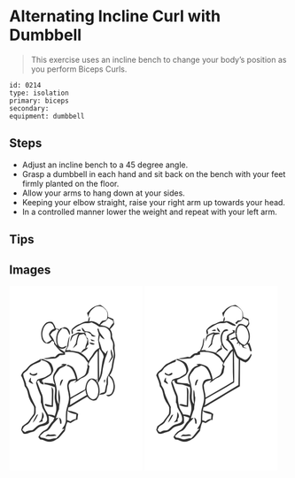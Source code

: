 # Alternating Incline Curl with Dumbbell
> This exercise uses an incline bench to change your body’s position as you perform Biceps Curls.

``` 
id: 0214 
type: isolation 
primary: biceps 
secondary:  
equipment: dumbbell 
``` 

## Steps

 - Adjust an incline bench to a 45 degree angle.
 - Grasp a dumbbell in each hand and sit back on the bench with your feet firmly planted on the floor.
 - Allow your arms to hang down at your sides.
 - Keeping your elbow straight, raise your right arm up towards your head.
 - In a controlled manner lower the weight and repeat with your left arm.

## Tips


## Images

<svg width="240" height="250pt" viewBox="0 0 180 250" xmlns="http://www.w3.org/2000/svg">
  <g fill="#FFF">
    <path d="M0 0h180v250H0V0m112.52 29.42c-2.89 1.82-4.6 4.89-7.21 7.03.51 1.92 1.18 3.8 1.9 5.65.22-6.6 5.07-11.73 10.66-14.59 4.39-1.11 9.13.1 11.97 3.73 3.94 3.08 3.51 8.59 2.53 12.95-.83 2.74-4.04 2.03-6.17 2.75-1.86 1.21-2.94 3.21-4.12 5.02-4.15-2.62-8.72-5.64-13.87-4.11.65-2.05.81-4.19.66-6.32-1.39 1.76-1.92 3.92-2.12 6.12-3.94-.41-7.38 1.63-10.72 3.4-4.07 1-7.51 3.63-10.46 6.5-2.23 1.85-1 4.92-.85 7.35.28-.04.83-.13 1.1-.17.94-1.62-.11-3.45-.19-5.14 3.74-3.53 8.34-5.88 12.88-8.19 4-2.1 8.79-.31 12.86-2.32 3.68 1.67 7.32 3.49 10.54 5.96 2.06.06 4.12.06 6.18.27 3.88.61 6.87 3.71 8.5 7.13.85 2.85.68 5.86.84 8.8 1.53 2.06 2.7 4.4 3.15 6.94.18 2.96-.69 5.99.31 8.88 2.12 6.62-1.28 13.2-1.89 19.8-.18 4.77-2.72 8.89-4.34 13.24l-.74-1.83c.09.61.26 1.83.34 2.44-2.66 3.27-2.9 7.34-2.44 11.35-1.4 3.73-1.37 7.84-2.7 11.54-2.5 1.08-5.85.91-7.22 3.72 3.43-.39 8.31-.4 9.71-4.31.49-3.42.78-6.86 1.99-10.12.45-3.81-.6-7.72.73-11.47 7.1 5.07 8.92 15.93 4.49 23.28-1.5 2.85-5 2.47-7.69 2.86 1.18 1.03 2.54 2.49 4.28 1.77 5.8-1.8 7.87-8.89 7.61-14.36-.76-5.18-2.09-11.45-7.19-14.08 5.54-6.31 4.71-15.23 6.96-22.84 1.85-5.23-.76-10.55-.16-15.86.77-5-2.4-9.41-3.55-14.13.6-3.54-.48-6.98-2.62-9.81 2.38-1.9 4.44-4.2 5.72-6.99-.51-2.14-.83-4.32-1.15-6.49-2.35-1.17-4.76-2.21-7.28-2.98-.1-2.55.17-5.27-1.12-7.6-2.16-3.76-5.67-6.51-9.35-8.69-3.76.72-7.64 1.56-10.76 3.92m-63.25 20.8c-5.61 5.21-7.25 13.64-5.29 20.87 1.02 3.19 3.35 6.37 6.97 6.61 3.11.95 5.37-1.84 7.11-3.91.89.68 1.76 1.38 2.66 2.04 0 .67-.01 2-.02 2.67 3.9 4.6 7.4 9.73 12.85 12.68-2.21.18-4.67-.54-6.72.57-1.94 1.21-3.47 2.93-5.12 4.47-2.86-.88-5.66.23-8.46.7-2.66.48-5.36.79-7.95 1.61 5.4.55 10.79-.2 16.18-.46 2.96-.23 4.94-2.63 6.99-4.49 2.36-.02 4.73-.19 7.02-.78-.04-.82-.11-2.45-.14-3.27 5.89-1.2 11.84 0 17.51 1.64 2.38 1.2 4.48 2.89 6.73 4.32 3.27 2.02 4.5 5.89 7.25 8.43-.84 1.93-1.32 3.98-.81 6.08-1.63 3.71-1.18 8.61-4.7 11.25-2.92 1.84-6 3.42-8.79 5.46-.88-5.46-2.47-10.9-5.57-15.54-1.73-2.61-4.81-3.55-7.54-4.71-.8.47-1.6.94-2.39 1.42 8.51 1.3 11.21 10.63 13.13 17.7-3.86.42-9.67.43-10.67 5.23-2.63 5.6.77 11.54 1.08 17.27 1.57 8.61-3.68 16.37-3.79 24.86-.45 4.39.48 8.96-.99 13.22-.78 2.93-3.12 5.05-4.4 7.75l3.4-.67c-4.23 3.88-6.96 9.03-11.09 12.98-3.72-.31-7.18 1.39-10.82 1.53-3.28-.67-6.32-2.27-9.72-2.43-.6-.69-1.2-1.39-1.8-2.08 2.05-1.71 3.86-3.7 5.95-5.37 1.71-.87 3.56-1.48 5.16-2.56 3.38-2.66 4.89-6.89 7.86-9.92 2.18-2.3 4.43-4.54 6.44-7-.95.19-2.86.58-3.81.77 1.44-4.12 2.57-8.36 4.39-12.34.06-6.45 2.54-12.86.97-19.28-.49-2.51-.39-5.16-1.53-7.5-1.01 6.62-.31 13.39.33 20.02-4.46-5.56-2.76-12.63-2.77-19.08-.56-5.03-1.86-9.96-3.11-14.87-1.14-4.99 3.2-8.6 5.66-12.36 2.5-4.23 8.44-3.64 10.92-7.88-2.65-.21-5.77-1.53-7.52 1.39.94.02 2.81.05 3.75.06-4.08.72-8.11 2.58-10.31 6.26-1.83 3.24-4.57 6.42-4.41 10.35-.13 3.33 1.21 6.43 2.26 9.51-4.41-2.48-9.66-1.55-14.45-2.5.25.81.77 2.41 1.02 3.22l.1-1.26c4.66.65 9.01 2.42 13.42 3.96 1.01 5.69-.92 11.4-.02 17.1.21 3.79 2.34 7.23 1.97 11.08.25 3.79-.95 7.4-2.09 10.95-2.68-1.87-5.98-1.68-9.08-2.04-1.95-4-4.99-7.52-5.77-12.02-1.68-5.37-.27-11.33-2.94-16.43-2.48-5.26-4.05-10.87-6.27-16.23.69-.45 2.06-1.34 2.74-1.79.51 3.35 3.12 5.89 6.69 5.65-.48-1.27-.98-2.53-1.48-3.79l-1.1 1.13c.1-.85.3-2.56.41-3.42 3.99-1.88 7.93-3.93 11.55-6.46 1.46-1.97 2.94-4.11 3.38-6.56-.18-3.15-1.38-6.18-2.84-8.95-2.87-3.84-8-4.3-11.94-6.53l-3.1 1.96 1.94-2.64c-4.22 3.38-9.48 5.06-14.01 7.94-3.66 2.28-5.49 6.5-9.12 8.81-2.37 1.53-3.74 4.03-4.72 6.59 2.57 4.46 4.32 9.5 4.95 14.63 4.9 5.01 3.98 12.46 7.04 18.36 1.41 3.56 4.28 6.31 5.66 9.87.31 2.97.17 6.01-.29 8.96-1.84 3.18-4.45 5.85-6.38 8.98-2.21 3.66-6.31 5.32-9.35 8.12-.45 1.56-.92 3.11-1.45 4.65.72 1.32 1.41 2.68 2.21 3.96 1.23 2.36 4.52 1.56 6.6.95 2.93-1.55 6.31-1.8 9.28-3.19 3.18-2.39 5.68-6.25 9.97-6.67 3.45-.58 6.85-1.79 9.42-4.25.17-3.28.29-6.57-.34-9.81 2.68.73 5.27 1.74 7.85 2.78-.53 1.31-1.06 2.62-1.6 3.93-3.05 2.73-5.03 6.33-7.3 9.68-1.34 2.12-3.81 2.93-5.82 4.22-3.14 2.01-5.44 5.07-7.01 8.41.8 1.06 1.62 2.11 2.44 3.16 4.36-.3 7.8 3.16 12.16 2.92 4.86.62 9-2.55 12.88-4.97 3.05-2.96 5.61-6.39 8.43-9.57.97-4.14 1.41-8.45 3.49-12.26 1.43.49 2.85.99 4.28 1.5 2.31-1.46 4.64-2.89 7.02-4.23.76-.09 1.51-.22 2.25-.38.3-2.54.46-5.11 1.01-7.62-3.97-3.26-9.24-3.64-14.05-4.83.29-1.33.56-2.66.82-3.98 4.19-1.22 7.61-4.06 11.35-6.19 4.78-2.8 9.37-5.94 14.3-8.47 2.69 3.72 7.42 6.84 12.06 4.52l-1.01 1.67c1.71-3.09 4.36-5.72 5.1-9.29 1.06-5.23.37-10.7-1.78-15.57 3.23-4.51 5.47-9.71 6.13-15.24.43-5.15 1.85-10.14 3.06-15.15.96-4.66 3.72-8.77 4.06-13.6-1.48 1.15-2.18 2.83-2.72 4.55-1.92-2.15-4.73-3.74-5.52-6.69-1.02-3.74-2.08-7.46-3.55-11.05.04-2.42.76-4.75 1.14-7.13 1.76 2.14 3.53 4.54 6.42 5.14-2.44-4.94-7.62-8.46-8.06-14.33l-1.76.1c.43 2.48 1.33 4.84 1.93 7.29-.02 2.99-1.26 5.93-.75 8.96.51 3.16 1.11 6.32 1.55 9.49-3.24 1.84-6.25 4.3-8.08 7.6-1.94 3.58-4.7 6.6-6.76 10.1-2.2-4.41-5.87-7.75-9.93-10.43 2.95-2.93 7.59-3.99 9.59-7.83l-2.61.93c.55-1.92 1.2-3.86 3.08-4.87-.19-2.79-.51-5.56-.98-8.32-.48-.4-1.43-1.2-1.91-1.59-.3-1.77-.67-3.51-1.11-5.24l-1.17.32c1.51-4.32 6.34-.07 8.72 1.3.1 3.65 3.8 2.99 6.42 2.6-1.38-.68-2.78-1.3-4.12-2.04-1.7-1-2.41-3.13-4.2-4.03-2.06-.65-4.24-.64-6.36-.96-1.21-1.81-2.74-3.36-4.16-5-.28 3.01 1.01 6.01 4.5 6.14-.79.36-1.58.71-2.37 1.05-2.37-.18-4.78.1-7.08-.63-3.1 1.09-5.95 2.75-8.86 4.26-1.1 2.64-2.04 5.4-1.88 8.31 1.21-2.11 1.82-4.48 2.93-6.63 2.09-2.32 5.36-2.94 8.11-4.19-1.84 4.32-2.88 8.87-3.68 13.47-1.31 2.1-2.84 4.06-3.92 6.3 2-1.53 3.78-3.31 5.54-5.11.35-4.42 1.23-8.83 3.29-12.79 1.94-.61 3.96-.92 5.91-1.53.85.96 1.71 1.9 2.59 2.83.39 1.83 1.37 3.42 2.45 4.92-.4 1.59-.76 3.2-1.05 4.81-1.08 2.21-1.93 4.53-1.87 7.02-2.97.86-4.76 3.42-6.04 6.05-4.29-1.81-8.95-2.25-13.53-2.71-.29-.26-.86-.76-1.14-1.01-1.79.17-3.58.25-5.37.26.97-1.91 1.96-3.81 3.06-5.65.2-4.53 1.35-8.95 1.7-13.47-2.4 4.73-2.67 10.03-3.49 15.16-1.54 1.87-2.35 4.15-3.01 6.45-3.14-1.83-6.11-3.94-9.26-5.75 3.71 2.12 10.49 1.92 11.82-3.06-2.77 1.01-5.48 3.71-8.56 1.98-4.69-2.64-4.34-8.85-3.91-13.48.38-4.73 3.31-8.62 6.58-11.82 2.03.5 4.44.28 6.12 1.72 1.85 2.1 2.45 4.94 3.69 7.39 2.28-5.03-3.86-13.24-9.3-9.88-1.27.38-2.53.77-3.8 1.16-.2.59-.61 1.76-.81 2.34l-.83-1.85c-.25 0-.75.01-1 .01-.8-.23-2.4-.68-3.2-.91-.64-3.33-2.43-6.19-4.58-8.75-3.05-.67-6.53-.55-8.91 1.73m41.43 9.93c1.87.47 3.8.99 5.73.53 1.03-3.46-4.06-.73-5.73-.53m19.34 11.89c.55.82 1.1 1.64 1.66 2.46 1.44 0 2.88.01 4.31-.11-1.72-1.35-3.87-1.88-5.97-2.35m-1.85 4.42c1.86 2.23 4.88 3.93 7.67 2.15-1.97-1.57-4.59-1.63-6.97-2.05l-.7-.1m30.38 19.51c-1.45 2.62-2.91 5.25-4.07 8.02.35-.26 1.05-.78 1.39-1.03 1.49-2.24 3.27-4.29 4.49-6.69-.21-3.66-1.25-7.23-2.36-10.7-1.62 3.44.29 6.93.55 10.4m-67.54 30.88c-2 2.49-2.73 5.51-2.1 8.66 1.72-2.78 2.66-5.93 3.99-8.89-.47.06-1.42.17-1.89.23m58 4.56c.37-1.61.68-3.22.92-4.85-2.63.78-1.48 3.04-.92 4.85m-71.78 5.09c.83 8.38.26 16.8.12 25.21-2.96-.65-5.86-1.6-8.87-2.04-.13.33-.38.99-.51 1.31 2.72 2.7 7.45 2.45 11.14 2.66.4-7.19.48-14.38.56-21.57.18-2.17-1.23-3.93-2.44-5.57m10.15 41.64c.78 2.68 1.41 5.39 1.47 8.2.42.08 1.27.23 1.69.31.49-3.26.27-6.93-3.16-8.51m-18.41 25.83c.81-.2 2.42-.58 3.23-.77 3.86.69 7.76-.27 11.62-.6-2.46-3.17-6.56-.52-9.86-1.36-2.26-.69-3.71 1.24-4.99 2.73z"/>
    <path d="M134.04 43.37c2.23 1.03 4.41 2.18 6.51 3.46.09.79.28 2.38.37 3.18-2.31 1.93-3.74 4.62-5.34 7.11-3.55-2.85-8.14-3.53-12.45-4.51 1.49-1.29 3.01-2.54 4.52-3.8 3.03-.55 4.8-3.05 6.39-5.44zM45.78 58.85c1.36-4.38 4.89-9.62 10.14-8.64 3.41.72 4.23 4.65 5.38 7.41-3.23.96-5.96 3.38-7.32 6.44-.82 3.25 2.13 5.78 3.43 8.48-2.1 1.89-4.51 3.39-7.18 4.35-5.62-4.09-6.61-11.82-4.45-18.04z"/>
    <path d="M63.97 58.01c.72.44 2.17 1.32 2.9 1.76-3.82 6.21-4.38 14.11-1.93 20.92-3.25-2.6-3.88-6.66-5.97-9.98-1.09-1.67-2.28-3.27-3.5-4.86 1.09-1.41 2.1-2.89 3.37-4.16 1.95-.92 4.14-1.54 5.13-3.68zM121.4 91.93c-.12-2.52.14-5.02.69-7.48 1.82 3.87 5.49 7.17 5.77 11.6-3.41 9.42-2.51 19.77-6.02 29.16-.33-11.09-.22-22.19-.44-33.28zM111.81 97.9c2.87-3.16 4.47-7.3 7.85-10.02.16 12.37.09 24.75.17 37.13-.06 2.06-.11 4.12-.17 6.18-.34-.56-1.03-1.7-1.38-2.27.18-.83.36-1.65.54-2.47-.31-.27-.95-.8-1.26-1.07l.71 2.88c-2.6-3.23-7.16-3.91-10.5-1.53-3.8 3.3-4.3 8.59-5.04 13.25-6.85 3.3-13.18 7.54-19.89 11.11.01-5.17-1.92-10.05-2.35-15.15-.48-2.54 1.41-4.5 2.8-6.37 2.34-.79 4.67-1.64 7-2.49l-.15 1.99c-.8.6-1.6 1.21-2.39 1.83 4.28-.88 6.87-4.85 10.89-6.33 3.66-1.49 7.34-3.99 8.62-7.92.46-2.7.95-5.4 1.4-8.1-.5-.5-1.48-1.48-1.97-1.98 1.51-2.99 2.89-6.12 5.12-8.67zM43.23 100.35c4.14.82 8.88 2.48 10.97 6.51 1.85 3.33 3.51 7.26 2.08 11.06-1.41 2.13-4.08 2.85-6.05 4.34-3.61 2.75-8.48 2.38-12.33 4.7-.63 1.74-2.15 3.47-1.35 5.4 1.62 5.77 3.7 11.41 6.07 16.92.37 2.79.07 5.64.14 8.45 1.71 2.52 1.25 5.8 2.83 8.37 2.43 4.85 6.2 9.64 5.56 15.38-.77 4.26-5.58 4.95-9 5.94-4.44 1.24-7.13 5.23-10.75 7.73-3.47.54-7.17.49-10 2.93-1.44-.82-2.63-1.97-3.78-3.14.76-1.41 1.36-2.9 2.18-4.27 2.52-2.51 6.39-3.53 8.16-6.79 1.77-3.09 3.97-5.88 6.21-8.63 2.68-3.23.92-7.66 1.68-11.42-3.24-6.84-7.06-13.48-8.8-20.92-.62-3.17-2.37-5.9-4.13-8.54-.11-5.44-4.22-9.99-3.96-15.41 2.04-2.37 5.13-3.63 6.78-6.38 3.6-5.53 10.13-7.63 15.92-10.02l1.57-2.21M27.6 117.58c.01.45.04 1.35.05 1.8 2.24 1.34 4.77 2.51 7.44 1.75 1.43-.72 3.94-1.72 2.35-3.64-2.76 1.4-6.1 3.44-8.53.21l-1.31-.12m-1.28 11.91c1.99 1.23 3.9 2.79 6.31 3.04-1.16-1.55-2.39-3.04-3.62-4.54.15-1.37.26-2.76.3-4.14-1.63 1.49-2.45 3.54-2.99 5.64m18.24 41.06c-.04 3.72-.04 7.51-1.65 10.96-1.07 1.09-2.1 2.23-3.1 3.39 1.8-.42 3.57-.94 5.32-1.51-.03-.81-.09-2.43-.11-3.24 2.69-2.8 1.87-6.86-.46-9.6m-8.3 5.49c-1.61 3.01-3.41 5.94-4.5 9.19 3.51-3.03 5.36-7.46 7.4-11.51-1.05.63-2.43 1.04-2.9 2.32z"/>
    <path d="M105.57 144.9c-2.05-6.62-.86-15.16 5.72-18.8 8.6 2.99 10.99 13.72 8.5 21.61-.87 3-3.48 6.14-6.94 5.58-3.88-1-6.28-4.72-7.28-8.39zM82.85 153.1c6.76-4.08 13.84-7.63 20.39-12.04.14 2.28.77 4.48 1.62 6.59-7.65 4.4-15.2 8.97-22.69 13.63.28-2.72.49-5.45.68-8.18zM78.3 181.59c-.03-4.23.21-8.47.51-12.69 3.18 3.31 7.91 3.68 12.06 4.92-.16 2.11-.4 4.22-.67 6.32-2.9-.25-5.14 1.71-7.43 3.15-1.49-.56-2.98-1.13-4.47-1.7z"/>
  </g>
  <g fill="#333">
    <path d="M112.52 29.42c3.12-2.36 7-3.2 10.76-3.92 3.68 2.18 7.19 4.93 9.35 8.69 1.29 2.33 1.02 5.05 1.12 7.6 2.52.77 4.93 1.81 7.28 2.98.32 2.17.64 4.35 1.15 6.49-1.28 2.79-3.34 5.09-5.72 6.99 2.14 2.83 3.22 6.27 2.62 9.81 1.15 4.72 4.32 9.13 3.55 14.13-.6 5.31 2.01 10.63.16 15.86-2.25 7.61-1.42 16.53-6.96 22.84 5.1 2.63 6.43 8.9 7.19 14.08.26 5.47-1.81 12.56-7.61 14.36-1.74.72-3.1-.74-4.28-1.77 2.69-.39 6.19-.01 7.69-2.86 4.43-7.35 2.61-18.21-4.49-23.28-1.33 3.75-.28 7.66-.73 11.47-1.21 3.26-1.5 6.7-1.99 10.12-1.4 3.91-6.28 3.92-9.71 4.31 1.37-2.81 4.72-2.64 7.22-3.72 1.33-3.7 1.3-7.81 2.7-11.54-.46-4.01-.22-8.08 2.44-11.35-.08-.61-.25-1.83-.34-2.44l.74 1.83c1.62-4.35 4.16-8.47 4.34-13.24.61-6.6 4.01-13.18 1.89-19.8-1-2.89-.13-5.92-.31-8.88-.45-2.54-1.62-4.88-3.15-6.94-.16-2.94.01-5.95-.84-8.8-1.63-3.42-4.62-6.52-8.5-7.13-2.06-.21-4.12-.21-6.18-.27-3.22-2.47-6.86-4.29-10.54-5.96-4.07 2.01-8.86.22-12.86 2.32-4.54 2.31-9.14 4.66-12.88 8.19.08 1.69 1.13 3.52.19 5.14-.27.04-.82.13-1.1.17-.15-2.43-1.38-5.5.85-7.35 2.95-2.87 6.39-5.5 10.46-6.5 3.34-1.77 6.78-3.81 10.72-3.4.2-2.2.73-4.36 2.12-6.12.15 2.13-.01 4.27-.66 6.32 5.15-1.53 9.72 1.49 13.87 4.11 1.18-1.81 2.26-3.81 4.12-5.02 2.13-.72 5.34-.01 6.17-2.75.98-4.36 1.41-9.87-2.53-12.95-2.84-3.63-7.58-4.84-11.97-3.73-5.59 2.86-10.44 7.99-10.66 14.59-.72-1.85-1.39-3.73-1.9-5.65 2.61-2.14 4.32-5.21 7.21-7.03m21.52 13.95c-1.59 2.39-3.36 4.89-6.39 5.44-1.51 1.26-3.03 2.51-4.52 3.8 4.31.98 8.9 1.66 12.45 4.51 1.6-2.49 3.03-5.18 5.34-7.11-.09-.8-.28-2.39-.37-3.18-2.1-1.28-4.28-2.43-6.51-3.46z"/>
    <path d="M49.27 50.22c2.38-2.28 5.86-2.4 8.91-1.73 2.15 2.56 3.94 5.42 4.58 8.75.8.23 2.4.68 3.2.91.25 0 .75-.01 1-.01l.83 1.85c.2-.58.61-1.75.81-2.34 1.27-.39 2.53-.78 3.8-1.16 5.44-3.36 11.58 4.85 9.3 9.88-1.24-2.45-1.84-5.29-3.69-7.39-1.68-1.44-4.09-1.22-6.12-1.72-3.27 3.2-6.2 7.09-6.58 11.82-.43 4.63-.78 10.84 3.91 13.48 3.08 1.73 5.79-.97 8.56-1.98-1.33 4.98-8.11 5.18-11.82 3.06 3.15 1.81 6.12 3.92 9.26 5.75.66-2.3 1.47-4.58 3.01-6.45.82-5.13 1.09-10.43 3.49-15.16-.35 4.52-1.5 8.94-1.7 13.47-1.1 1.84-2.09 3.74-3.06 5.65 1.79-.01 3.58-.09 5.37-.26.28.25.85.75 1.14 1.01 4.58.46 9.24.9 13.53 2.71 1.28-2.63 3.07-5.19 6.04-6.05-.06-2.49.79-4.81 1.87-7.02.29-1.61.65-3.22 1.05-4.81-1.08-1.5-2.06-3.09-2.45-4.92-.88-.93-1.74-1.87-2.59-2.83-1.95.61-3.97.92-5.91 1.53-2.06 3.96-2.94 8.37-3.29 12.79-1.76 1.8-3.54 3.58-5.54 5.11 1.08-2.24 2.61-4.2 3.92-6.3.8-4.6 1.84-9.15 3.68-13.47-2.75 1.25-6.02 1.87-8.11 4.19-1.11 2.15-1.72 4.52-2.93 6.63-.16-2.91.78-5.67 1.88-8.31 2.91-1.51 5.76-3.17 8.86-4.26 2.3.73 4.71.45 7.08.63.79-.34 1.58-.69 2.37-1.05-3.49-.13-4.78-3.13-4.5-6.14 1.42 1.64 2.95 3.19 4.16 5 2.12.32 4.3.31 6.36.96 1.79.9 2.5 3.03 4.2 4.03 1.34.74 2.74 1.36 4.12 2.04-2.62.39-6.32 1.05-6.42-2.6-2.38-1.37-7.21-5.62-8.72-1.3l1.17-.32c.44 1.73.81 3.47 1.11 5.24.48.39 1.43 1.19 1.91 1.59.47 2.76.79 5.53.98 8.32-1.88 1.01-2.53 2.95-3.08 4.87l2.61-.93c-2 3.84-6.64 4.9-9.59 7.83 4.06 2.68 7.73 6.02 9.93 10.43 2.06-3.5 4.82-6.52 6.76-10.1 1.83-3.3 4.84-5.76 8.08-7.6-.44-3.17-1.04-6.33-1.55-9.49-.51-3.03.73-5.97.75-8.96-.6-2.45-1.5-4.81-1.93-7.29l1.76-.1c.44 5.87 5.62 9.39 8.06 14.33-2.89-.6-4.66-3-6.42-5.14-.38 2.38-1.1 4.71-1.14 7.13 1.47 3.59 2.53 7.31 3.55 11.05.79 2.95 3.6 4.54 5.52 6.69.54-1.72 1.24-3.4 2.72-4.55-.34 4.83-3.1 8.94-4.06 13.6-1.21 5.01-2.63 10-3.06 15.15-.66 5.53-2.9 10.73-6.13 15.24 2.15 4.87 2.84 10.34 1.78 15.57-.74 3.57-3.39 6.2-5.1 9.29l1.01-1.67c-4.64 2.32-9.37-.8-12.06-4.52-4.93 2.53-9.52 5.67-14.3 8.47-3.74 2.13-7.16 4.97-11.35 6.19-.26 1.32-.53 2.65-.82 3.98 4.81 1.19 10.08 1.57 14.05 4.83-.55 2.51-.71 5.08-1.01 7.62-.74.16-1.49.29-2.25.38-2.38 1.34-4.71 2.77-7.02 4.23-1.43-.51-2.85-1.01-4.28-1.5-2.08 3.81-2.52 8.12-3.49 12.26-2.82 3.18-5.38 6.61-8.43 9.57-3.88 2.42-8.02 5.59-12.88 4.97-4.36.24-7.8-3.22-12.16-2.92-.82-1.05-1.64-2.1-2.44-3.16 1.57-3.34 3.87-6.4 7.01-8.41 2.01-1.29 4.48-2.1 5.82-4.22 2.27-3.35 4.25-6.95 7.3-9.68.54-1.31 1.07-2.62 1.6-3.93-2.58-1.04-5.17-2.05-7.85-2.78.63 3.24.51 6.53.34 9.81-2.57 2.46-5.97 3.67-9.42 4.25-4.29.42-6.79 4.28-9.97 6.67-2.97 1.39-6.35 1.64-9.28 3.19-2.08.61-5.37 1.41-6.6-.95-.8-1.28-1.49-2.64-2.21-3.96.53-1.54 1-3.09 1.45-4.65 3.04-2.8 7.14-4.46 9.35-8.12 1.93-3.13 4.54-5.8 6.38-8.98.46-2.95.6-5.99.29-8.96-1.38-3.56-4.25-6.31-5.66-9.87-3.06-5.9-2.14-13.35-7.04-18.36-.63-5.13-2.38-10.17-4.95-14.63.98-2.56 2.35-5.06 4.72-6.59 3.63-2.31 5.46-6.53 9.12-8.81 4.53-2.88 9.79-4.56 14.01-7.94l-1.94 2.64 3.1-1.96c3.94 2.23 9.07 2.69 11.94 6.53 1.46 2.77 2.66 5.8 2.84 8.95-.44 2.45-1.92 4.59-3.38 6.56-3.62 2.53-7.56 4.58-11.55 6.46-.11.86-.31 2.57-.41 3.42l1.1-1.13c.5 1.26 1 2.52 1.48 3.79-3.57.24-6.18-2.3-6.69-5.65-.68.45-2.05 1.34-2.74 1.79 2.22 5.36 3.79 10.97 6.27 16.23 2.67 5.1 1.26 11.06 2.94 16.43.78 4.5 3.82 8.02 5.77 12.02 3.1.36 6.4.17 9.08 2.04 1.14-3.55 2.34-7.16 2.09-10.95.37-3.85-1.76-7.29-1.97-11.08-.9-5.7 1.03-11.41.02-17.1-4.41-1.54-8.76-3.31-13.42-3.96l-.1 1.26c-.25-.81-.77-2.41-1.02-3.22 4.79.95 10.04.02 14.45 2.5-1.05-3.08-2.39-6.18-2.26-9.51-.16-3.93 2.58-7.11 4.41-10.35 2.2-3.68 6.23-5.54 10.31-6.26-.94-.01-2.81-.04-3.75-.06 1.75-2.92 4.87-1.6 7.52-1.39-2.48 4.24-8.42 3.65-10.92 7.88-2.46 3.76-6.8 7.37-5.66 12.36 1.25 4.91 2.55 9.84 3.11 14.87.01 6.45-1.69 13.52 2.77 19.08-.64-6.63-1.34-13.4-.33-20.02 1.14 2.34 1.04 4.99 1.53 7.5 1.57 6.42-.91 12.83-.97 19.28-1.82 3.98-2.95 8.22-4.39 12.34.95-.19 2.86-.58 3.81-.77-2.01 2.46-4.26 4.7-6.44 7-2.97 3.03-4.48 7.26-7.86 9.92-1.6 1.08-3.45 1.69-5.16 2.56-2.09 1.67-3.9 3.66-5.95 5.37.6.69 1.2 1.39 1.8 2.08 3.4.16 6.44 1.76 9.72 2.43 3.64-.14 7.1-1.84 10.82-1.53 4.13-3.95 6.86-9.1 11.09-12.98l-3.4.67c1.28-2.7 3.62-4.82 4.4-7.75 1.47-4.26.54-8.83.99-13.22.11-8.49 5.36-16.25 3.79-24.86-.31-5.73-3.71-11.67-1.08-17.27 1-4.8 6.81-4.81 10.67-5.23-1.92-7.07-4.62-16.4-13.13-17.7.79-.48 1.59-.95 2.39-1.42 2.73 1.16 5.81 2.1 7.54 4.71 3.1 4.64 4.69 10.08 5.57 15.54 2.79-2.04 5.87-3.62 8.79-5.46 3.52-2.64 3.07-7.54 4.7-11.25-.51-2.1-.03-4.15.81-6.08-2.75-2.54-3.98-6.41-7.25-8.43-2.25-1.43-4.35-3.12-6.73-4.32-5.67-1.64-11.62-2.84-17.51-1.64.03.82.1 2.45.14 3.27-2.29.59-4.66.76-7.02.78-2.05 1.86-4.03 4.26-6.99 4.49-5.39.26-10.78 1.01-16.18.46 2.59-.82 5.29-1.13 7.95-1.61 2.8-.47 5.6-1.58 8.46-.7 1.65-1.54 3.18-3.26 5.12-4.47 2.05-1.11 4.51-.39 6.72-.57C68.1 88.23 64.6 83.1 60.7 78.5c.01-.67.02-2 .02-2.67-.9-.66-1.77-1.36-2.66-2.04-1.74 2.07-4 4.86-7.11 3.91-3.62-.24-5.95-3.42-6.97-6.61-1.96-7.23-.32-15.66 5.29-20.87m-3.49 8.63c-2.16 6.22-1.17 13.95 4.45 18.04 2.67-.96 5.08-2.46 7.18-4.35-1.3-2.7-4.25-5.23-3.43-8.48 1.36-3.06 4.09-5.48 7.32-6.44-1.15-2.76-1.97-6.69-5.38-7.41-5.25-.98-8.78 4.26-10.14 8.64m18.19-.84c-.99 2.14-3.18 2.76-5.13 3.68-1.27 1.27-2.28 2.75-3.37 4.16 1.22 1.59 2.41 3.19 3.5 4.86 2.09 3.32 2.72 7.38 5.97 9.98-2.45-6.81-1.89-14.71 1.93-20.92-.73-.44-2.18-1.32-2.9-1.76m57.43 33.92c.22 11.09.11 22.19.44 33.28 3.51-9.39 2.61-19.74 6.02-29.16-.28-4.43-3.95-7.73-5.77-11.6-.55 2.46-.81 4.96-.69 7.48m-9.59 5.97c-2.23 2.55-3.61 5.68-5.12 8.67.49.5 1.47 1.48 1.97 1.98-.45 2.7-.94 5.4-1.4 8.1-1.28 3.93-4.96 6.43-8.62 7.92-4.02 1.48-6.61 5.45-10.89 6.33.79-.62 1.59-1.23 2.39-1.83l.15-1.99c-2.33.85-4.66 1.7-7 2.49-1.39 1.87-3.28 3.83-2.8 6.37.43 5.1 2.36 9.98 2.35 15.15 6.71-3.57 13.04-7.81 19.89-11.11.74-4.66 1.24-9.95 5.04-13.25 3.34-2.38 7.9-1.7 10.5 1.53l-.71-2.88c.31.27.95.8 1.26 1.07-.18.82-.36 1.64-.54 2.47.35.57 1.04 1.71 1.38 2.27.06-2.06.11-4.12.17-6.18-.08-12.38-.01-24.76-.17-37.13-3.38 2.72-4.98 6.86-7.85 10.02m-68.58 2.45l-1.57 2.21c-5.79 2.39-12.32 4.49-15.92 10.02-1.65 2.75-4.74 4.01-6.78 6.38-.26 5.42 3.85 9.97 3.96 15.41 1.76 2.64 3.51 5.37 4.13 8.54 1.74 7.44 5.56 14.08 8.8 20.92-.76 3.76 1 8.19-1.68 11.42-2.24 2.75-4.44 5.54-6.21 8.63-1.77 3.26-5.64 4.28-8.16 6.79-.82 1.37-1.42 2.86-2.18 4.27 1.15 1.17 2.34 2.32 3.78 3.14 2.83-2.44 6.53-2.39 10-2.93 3.62-2.5 6.31-6.49 10.75-7.73 3.42-.99 8.23-1.68 9-5.94.64-5.74-3.13-10.53-5.56-15.38-1.58-2.57-1.12-5.85-2.83-8.37-.07-2.81.23-5.66-.14-8.45-2.37-5.51-4.45-11.15-6.07-16.92-.8-1.93.72-3.66 1.35-5.4 3.85-2.32 8.72-1.95 12.33-4.7 1.97-1.49 4.64-2.21 6.05-4.34 1.43-3.8-.23-7.73-2.08-11.06-2.09-4.03-6.83-5.69-10.97-6.51m62.34 44.55c1 3.67 3.4 7.39 7.28 8.39 3.46.56 6.07-2.58 6.94-5.58 2.49-7.89.1-18.62-8.5-21.61-6.58 3.64-7.77 12.18-5.72 18.8m-22.72 8.2c-.19 2.73-.4 5.46-.68 8.18 7.49-4.66 15.04-9.23 22.69-13.63-.85-2.11-1.48-4.31-1.62-6.59-6.55 4.41-13.63 7.96-20.39 12.04m-4.55 28.49c1.49.57 2.98 1.14 4.47 1.7 2.29-1.44 4.53-3.4 7.43-3.15.27-2.1.51-4.21.67-6.32-4.15-1.24-8.88-1.61-12.06-4.92-.3 4.22-.54 8.46-.51 12.69z"/>
    <path d="M90.7 60.15c1.67-.2 6.76-2.93 5.73.53-1.93.46-3.86-.06-5.73-.53zM110.04 72.04c2.1.47 4.25 1 5.97 2.35-1.43.12-2.87.11-4.31.11-.56-.82-1.11-1.64-1.66-2.46zM108.19 76.46l.7.1c2.38.42 5 .48 6.97 2.05-2.79 1.78-5.81.08-7.67-2.15zM138.57 95.97c-.26-3.47-2.17-6.96-.55-10.4 1.11 3.47 2.15 7.04 2.36 10.7-1.22 2.4-3 4.45-4.49 6.69-.34.25-1.04.77-1.39 1.03 1.16-2.77 2.62-5.4 4.07-8.02zM27.6 117.58l1.31.12c2.43 3.23 5.77 1.19 8.53-.21 1.59 1.92-.92 2.92-2.35 3.64-2.67.76-5.2-.41-7.44-1.75-.01-.45-.04-1.35-.05-1.8zM26.32 129.49c.54-2.1 1.36-4.15 2.99-5.64-.04 1.38-.15 2.77-.3 4.14 1.23 1.5 2.46 2.99 3.62 4.54-2.41-.25-4.32-1.81-6.31-3.04zM71.03 126.85c.47-.06 1.42-.17 1.89-.23-1.33 2.96-2.27 6.11-3.99 8.89-.63-3.15.1-6.17 2.1-8.66zM129.03 131.41c-.56-1.81-1.71-4.07.92-4.85a61.82 61.82 0 0 1-.92 4.85zM57.25 136.5c1.21 1.64 2.62 3.4 2.44 5.57-.08 7.19-.16 14.38-.56 21.57-3.69-.21-8.42.04-11.14-2.66.13-.32.38-.98.51-1.31 3.01.44 5.91 1.39 8.87 2.04.14-8.41.71-16.83-.12-25.21zM44.56 170.55c2.33 2.74 3.15 6.8.46 9.6.02.81.08 2.43.11 3.24-1.75.57-3.52 1.09-5.32 1.51 1-1.16 2.03-2.3 3.1-3.39 1.61-3.45 1.61-7.24 1.65-10.96zM36.26 176.04c.47-1.28 1.85-1.69 2.9-2.32-2.04 4.05-3.89 8.48-7.4 11.51 1.09-3.25 2.89-6.18 4.5-9.19zM67.4 178.14c3.43 1.58 3.65 5.25 3.16 8.51-.42-.08-1.27-.23-1.69-.31-.06-2.81-.69-5.52-1.47-8.2zM48.99 203.97c1.28-1.49 2.73-3.42 4.99-2.73 3.3.84 7.4-1.81 9.86 1.36-3.86.33-7.76 1.29-11.62.6-.81.19-2.42.57-3.23.77z"/>
  </g>
</svg>

<svg width="240" height="250pt" viewBox="0 0 180 250" xmlns="http://www.w3.org/2000/svg">
  <g fill="#FFF">
    <path d="M0 0h180v250H0V0m112.47 29.45c-2.9 1.69-4.32 4.94-7.11 6.75.34 2.03 1.06 3.96 1.96 5.81.02-6.64 5.11-11.71 10.65-14.54 4.05-.86 8.55-.13 11.33 3.16 4.33 3.07 4.31 8.96 3.06 13.58-.73 2.52-3.56 2.37-5.64 2.31a60.852 60.852 0 0 0-3.69 3.49c.68.46 1.37.92 2.06 1.37.75-.91 1.5-1.82 2.27-2.73 3.24-.2 5.07-2.77 6.63-5.29 2.27 1.14 4.92 1.94 6.59 3.97 1.15 2.68-.42 5.16-2.57 6.68-3-2-6.54-3.71-10.18-2.47-.61.82-1.21 1.65-1.81 2.48-2.25 2.78-2.92 6.34-2.92 9.83l1.95-.06c.1-3.14.13-6.72 2.53-9.11 1.43-1.79 4.06-1.92 6.07-1.21 5.08 2.36 7.06 8.31 7.57 13.5.55 4.92-1.46 9.9-5.43 12.9-7.04-1.71-10.62-8.94-10.86-15.69l-1.69-.07c.23 1.23.68 3.68.91 4.91-2.88.85-5.79 1.69-8.43 3.16 2.48 1.38 5.72.14 7.56-1.72 1.38 1.73 2.54 3.62 3.66 5.54-1.21.47-1.69 1.34-1.42 2.6.64-.5 1.91-1.5 2.55-1.99.29 1.69.43 3.44 1.22 5.01-.12-.89-.36-2.66-.47-3.55 1.44 1.32 4.14 2.17 3.85 4.57 1.98 1.36 4.5 1.33 6.79 1.73-1.74-.97-4.76-.78-5.29-3.06 1.8-.73 3.66-1.41 5.11-2.75 2.61 2.6 2.87 6.4 4.11 9.68.53-.01 1.59-.05 2.12-.07-.74-3.67-1.78-7.29-3.33-10.7l.88-.76c-.75.25-2.25.77-3 1.03 4.42-6.44 3.18-15.46-1.01-21.71 1.17-1.54 2.23-3.16 3.14-4.87-.53-2.08-.85-4.21-1.13-6.34-2.33-1.22-4.75-2.28-7.3-2.95-.1-2.56.15-5.28-1.09-7.63-2.03-3.85-5.71-6.46-9.32-8.72-3.82.63-7.71 1.58-10.88 3.93m-5.59 18.17c-3.98-.39-7.47 1.6-10.81 3.46-4.52 1.1-8.48 4.11-11.42 7.64-1.83 2.15-.21 4.9.31 7.21 2.32-1.57.88-4.11.61-6.26 3.72-3.61 8.38-5.93 12.94-8.28 3.97-2.14 8.78-.22 12.8-2.34 4.12 1.64 7.95 4.91 12.53 4.74-.47-2-2.86-2.42-4.35-3.45-3.46-2.04-7.51-4.07-11.53-2.08 1-2.09 1.18-4.34.75-6.58-1.34 1.71-1.75 3.81-1.83 5.94m-4.4 14.9c-.1-2.76-2.33-4.44-3.95-6.38-.48 3.03 1.03 5.41 3.95 6.38m3.72-1.29c-3.49 4.44-3.68 10.64-2.03 15.87 1.1 2.36-1.78 4.2-.57 6.64-2.93 1.37-5.45 3.56-6.48 6.72-4.27-1.93-8.97-2.33-13.57-2.8-.32-.25-.97-.74-1.3-.99-1.76.12-3.54.18-5.31.22 3.85-4.89 3.64-11.21 4.38-17.07-2.57 3.16-1.58 7.41-2.95 10.99-.85 2.26-2.03 4.38-2.84 6.66-.28.18-.84.55-1.12.73-1.58.17-2.33 1.59-3.27 2.64-4.18-.45-6.84 2.96-9.58 5.47-1.48-.36-3.03-.72-4.51-.19-3.78 1.04-7.76 1.17-11.49 2.42 5.3.53 10.57-.25 15.85-.46 3.01-.19 5.01-2.64 7.07-4.53 2.38.03 4.78-.11 7.05-.89l-.16-3.19c6.05-1.1 12.22.02 18 1.9 2.82 1.91 5.84 3.57 8.36 5.89 1.88 2.15 3.02 4.89 5.27 6.74-.48 1-.97 2-1.46 2.99.23.96.47 1.91.71 2.87-2.06 3.68-1.24 8.8-4.99 11.46-2.91 1.79-5.98 3.35-8.7 5.43-.91-5.47-2.48-10.93-5.6-15.58-2.38-3.48-6.8-4.23-10.56-5.37-1.97-.62-4.05-.36-6.01.15.61.33 1.82.98 2.43 1.31-3.68 1.21-7.27 3.18-9.27 6.64-1.79 3.17-4.43 6.29-4.21 10.15-.1 3.4 1.32 6.57 2.36 9.73-1.49-.71-2.87-1.96-4.61-1.95-4.19-.17-8.37-.61-12.49-1.37-.02-.88-.05-2.65-.07-3.54 4.26-1.47 8.11-3.9 11.83-6.39 1.42-1.97 2.91-4.1 3.31-6.54-.18-3.14-1.39-6.17-2.85-8.93-2.82-3.83-7.93-4.18-11.77-6.49-4.98 1.32-9.34 4.1-13.9 6.38-3.78 1.78-5.84 5.54-8.75 8.3-2.75 1.92-5.44 4.25-6.37 7.62 2.02 4.83 4.36 9.68 4.8 14.97 4.93 4.99 3.98 12.46 7.05 18.35 1.4 3.57 4.29 6.3 5.67 9.87.3 2.97.17 6-.28 8.95-1.85 3.21-4.51 5.89-6.44 9.06-2.19 3.68-6.36 5.24-9.34 8.14-.43 1.51-.9 3.03-1.43 4.52.98 1.7 1.7 3.59 3.05 5.05 4.16 1.83 7.92-1.66 11.95-2.21 2.99-.25 4.91-2.65 6.96-4.54 4.16-4.57 11.57-2.68 15.58-7.6.11-3.22.24-6.45-.42-9.63 2.5.67 5.02 1.39 7.35 2.53.7 1.3-.75 2.81-1 4.16-4.88 3.67-6.04 10.86-12.01 13.21-3.72 1.93-6.47 5.34-8.17 9.11.82 1.07 1.65 2.15 2.49 3.22 4.35-.42 7.76 3.13 12.12 2.83 4.84.62 8.96-2.55 12.84-4.95 3.04-2.96 5.58-6.41 8.44-9.54.97-4.15 1.38-8.48 3.48-12.29 1.44.48 2.87.98 4.3 1.48 2.38-1.51 4.8-2.95 7.19-4.44.54.06 1.61.17 2.14.23.09-2.66.32-5.31.98-7.89-3.88-3.45-9.27-3.77-14.1-4.91.21-1.01.63-3.04.83-4.05 4.45-1.21 7.97-4.36 11.94-6.53 12.47-7.36 24.61-15.32 37.32-22.25.08-11.95.14-23.9.31-35.85 2.38 1.41 4.85 2.67 7.48 3.57 3.66-1.73 6.08-4.91 7.45-8.65 1.28-1.06.2-2.22-.24-3.26-.89 2.75-2.8 4.96-4.78 6.99-1.35 1.47-3.84 1.88-5.44.54-3.05-1.98-7.14-3.01-8.73-6.63-1.81-4.24-3.29-8.62-5.1-12.86-1.48-2.51-3.52-4.61-5.5-6.72-.09-1.92-.21-3.83-.46-5.73 2.79-1.26 5.41-2.85 8.16-4.2-.04-.75-.1-2.26-.13-3.01-1.05-.13-2.1-.25-3.15-.37.42.86.84 1.73 1.26 2.6-2.44 1.34-5.16 2.21-7.41 3.86-1.71 1.48-1.22 3.92-1.51 5.91-2.07.46-.51 1.55.75 1.88 3.58 2.94 5.93 7.02 7.39 11.36-2.28 1.64-4.5 3.51-5.78 6.07-1.91 3.57-4.7 6.55-6.72 10.05-2.16-4.38-5.79-7.74-9.83-10.37 2.43-2.2 5.17-3.99 8.02-5.57-.99-1.86-1.22-3.85-.69-5.95 1.88 3.62 4.34 7.17 8.32 8.67-.09-1.1-.53-1.98-1.34-2.65-6.45-4.75-8.31-14.5-5-21.6 1.15-2.98 4.56-2.92 7.15-3.68-1.93-3-5.9-1.14-7.6 1.11m-15.3-.9c1.92.37 3.91.76 5.84.22-.19-3.38-3.84-.72-5.84-.22m-6.27 6.48c-1.07 2.63-2.04 5.36-1.84 8.25 1.25-2.02 1.81-4.34 2.82-6.46 2.13-2.3 5.37-2.97 8.13-4.2-1.76 4.33-2.86 8.85-3.62 13.45-1.29 2.06-2.82 3.99-3.88 6.2 2.05-1.44 3.81-3.25 5.5-5.09.3-4.39 1.25-8.74 3.25-12.68 1.97-.63 4.02-.95 5.99-1.59.2.31.59.93.79 1.23-.07-.69-.21-2.06-.29-2.75-2.6-.2-5.34.55-7.81-.57-3.15 1.09-6.08 2.7-9.04 4.21z"/>
    <path d="M121.33 87.91c1.08 4.27 2.82 8.59 6.51 11.28.01 11.6-.27 23.21-.46 34.82-15.29 9.22-30.67 18.31-45.87 27.68 1.06-2.75 1.16-5.71 1.36-8.61 12.88-7.54 25.99-14.74 38.72-22.53.29-14.2-.13-28.43-.26-42.64z"/>
    <path d="M111.81 97.88c2.92-3.15 4.46-7.34 7.85-10.1.29 13.83-.25 27.68.64 41.5-12.28 7.61-24.93 14.63-37.47 21.8.12-5.48-2.26-10.61-2.37-16.05-.1-2.24 1.7-3.83 2.88-5.51 2.46-.82 4.9-1.69 7.37-2.44-.8 1.33-1.63 2.65-2.47 3.96 3.87-1.5 6.51-4.97 10.38-6.47 3.55-1.4 6.89-3.76 8.49-7.33.62-2.91 1.01-5.87 1.57-8.79-.51-.44-1.53-1.31-2.04-1.75 1.52-3.05 2.9-6.24 5.17-8.82zM42.89 99.54c3.77 1.91 8.56 2.77 10.92 6.64 2.13 3.68 4.41 8.5 1.95 12.52-2.53 1.88-5.32 3.41-8.01 5.04-3.27 1.06-6.76 1.49-9.81 3.22-.65 1.71-2.2 3.43-1.4 5.36 1.64 5.78 3.7 11.45 6.09 16.96.38 2.84.04 5.75.08 8.62 1.86 2.1 1.24 5.15 2.53 7.52 2.47 5.11 6.56 10.03 5.92 16.05-.78 4.28-5.6 4.98-9.04 5.96-4.41 1.26-7.12 5.19-10.69 7.74-3.28.57-6.83.31-9.56 2.61-.56-.08-1.66-.23-2.22-.3-.61-.93-1.24-1.86-1.86-2.78.67-1.33 1.21-2.74 1.97-4.03 2.53-2.51 6.45-3.5 8.21-6.81 1.75-3.1 3.96-5.87 6.21-8.62 2.67-3.19.88-7.59 1.69-11.32-3.19-6.9-7.1-13.53-8.83-21.01-.59-3.2-2.39-5.92-4.16-8.58-.17-5.09-3.41-9.33-4.1-14.31.74-3.29 4.94-3.95 6.48-6.82 3.72-5.98 10.61-8.44 16.9-10.72.18-.74.55-2.21.73-2.94m-15.15 17.67c-.04.52-.11 1.56-.14 2.09 3 2.31 7.8 3.09 10.41-.21-.17-3.14-2.69-.25-4.2.11-2.24 1.32-4.14-1.13-6.07-1.99m-1.37 12.28c1.74 1.09 3.38 2.36 5.26 3.2.66-2.01-1.69-3.17-2.58-4.68.11-1.4.17-2.81.14-4.22-1.51 1.58-2.3 3.61-2.82 5.7m16.48 52.08a51.691 51.691 0 0 0-2.98 3.29c1.8-.41 3.57-.93 5.31-1.53-.04-.8-.14-2.39-.19-3.19 2.73-2.77 1.85-6.78-.31-9.6-.25 3.74-.1 7.58-1.83 11.03m-6.61-5.51c-1.53 2.97-3.38 5.82-4.38 9.03 3.46-2.9 5.14-7.3 7.28-11.16-1.13.48-2.5.79-2.9 2.13z"/>
    <path d="M66.98 113.66c2.29-3.5 6.69-4.08 10.12-5.96 8.35 1.73 11.23 10.71 13.09 17.93-3.9.29-9.73.43-10.71 5.25-2.28 4.49 0 9.39.62 14 1.41 6.07.58 12.42-1.53 18.23-2.27 6.42-1.73 13.3-2.07 19.98-.22 4.19-3.18 7.29-5.04 10.82l3.34-.69c-4.32 3.9-6.93 9.28-11.31 13.08-2.6-.15-5.16.38-7.65 1.09-4.4 1.41-8.31-2.2-12.72-2.06-.44-.54-1.32-1.61-1.77-2.15 2.87-2.11 4.93-5.38 8.46-6.45 3.5-1.19 5.59-4.4 7.48-7.35 2.52-4.16 6.49-7.14 9.45-10.95-.94.19-2.84.56-3.78.75 1.44-4.11 2.55-8.34 4.38-12.3.08-5.43 1.76-10.76 1.53-16.16-1.17-3.35-.2-7.36-2.24-10.34-.58 6.5-.36 13.08.67 19.53-6.07-6.69-1.32-15.71-3.67-23.42-.5-3.55-1.58-6.96-2.4-10.43-1.1-5.02 3.28-8.61 5.75-12.4m4.07 13.21c-1.81 2.27-2.64 4.96-2.36 7.86.35-.11 1.05-.33 1.4-.45.71-2.65 1.71-5.2 2.77-7.73-.46.08-1.36.24-1.81.32m-3.58 51.35c.74 2.63 1.33 5.31 1.37 8.06.42.1 1.27.29 1.69.38.49-3.21.37-6.9-3.06-8.44m-18.28 25.72c.77-.19 2.31-.58 3.08-.77 3.74.77 7.52-.32 11.27-.42-1.94-3.62-6.4-.49-9.58-1.5-2.23-.68-3.66 1.07-4.77 2.69z"/>
    <path d="M37.48 129.21c.71-.44 2.13-1.3 2.84-1.74.44 1.95 1.12 4.11 3.15 4.94 3.06.88 6.32.64 9.4 1.43 2.99.78 5.81 2.06 8.76 2.96 1.19 5.37-.76 10.77-.05 16.18.02 4.14 2.41 7.87 2.06 12.05.24 3.81-.92 7.44-2.11 11-2.64-2.02-6.03-1.66-9.13-2.13-1.4-3.12-3.63-5.81-4.86-9.01-.96-4.24-2.14-8.5-2.07-12.89.01-3.45-1.81-6.48-3.05-9.59-1.86-4.32-3.1-8.88-4.94-13.2m19.86 7.44c.65 8.34.21 16.7.04 25.06-3.52-.28-7.3-3.17-10.6-.88 3.8 2.02 8.04 3.02 12.35 2.8.18-5.21.55-10.42.44-15.64.07-3.84.94-8.41-2.23-11.34zM78.32 181.63c-.04-4.26.06-8.53.63-12.75 2.97 3.49 7.82 3.61 11.88 4.9-.14 2.22-.37 4.42-.52 6.64-2.93-.95-5.18 1.56-7.5 2.87-1.5-.55-2.99-1.1-4.49-1.66z"/>
  </g>
  <g fill="#333">
    <path d="M112.47 29.45c3.17-2.35 7.06-3.3 10.88-3.93 3.61 2.26 7.29 4.87 9.32 8.72 1.24 2.35.99 5.07 1.09 7.63 2.55.67 4.97 1.73 7.3 2.95.28 2.13.6 4.26 1.13 6.34-.91 1.71-1.97 3.33-3.14 4.87 4.19 6.25 5.43 15.27 1.01 21.71.75-.26 2.25-.78 3-1.03l-.88.76c1.55 3.41 2.59 7.03 3.33 10.7-.53.02-1.59.06-2.12.07-1.24-3.28-1.5-7.08-4.11-9.68-1.45 1.34-3.31 2.02-5.11 2.75.53 2.28 3.55 2.09 5.29 3.06-2.29-.4-4.81-.37-6.79-1.73.29-2.4-2.41-3.25-3.85-4.57.11.89.35 2.66.47 3.55-.79-1.57-.93-3.32-1.22-5.01-.64.49-1.91 1.49-2.55 1.99-.27-1.26.21-2.13 1.42-2.6-1.12-1.92-2.28-3.81-3.66-5.54-1.84 1.86-5.08 3.1-7.56 1.72 2.64-1.47 5.55-2.31 8.43-3.16-.23-1.23-.68-3.68-.91-4.91l1.69.07c.24 6.75 3.82 13.98 10.86 15.69 3.97-3 5.98-7.98 5.43-12.9-.51-5.19-2.49-11.14-7.57-13.5-2.01-.71-4.64-.58-6.07 1.21-2.4 2.39-2.43 5.97-2.53 9.11l-1.95.06c0-3.49.67-7.05 2.92-9.83.6-.83 1.2-1.66 1.81-2.48 3.64-1.24 7.18.47 10.18 2.47 2.15-1.52 3.72-4 2.57-6.68-1.67-2.03-4.32-2.83-6.59-3.97-1.56 2.52-3.39 5.09-6.63 5.29-.77.91-1.52 1.82-2.27 2.73-.69-.45-1.38-.91-2.06-1.37 1.18-1.21 2.41-2.38 3.69-3.49 2.08.06 4.91.21 5.64-2.31 1.25-4.62 1.27-10.51-3.06-13.58-2.78-3.29-7.28-4.02-11.33-3.16-5.54 2.83-10.63 7.9-10.65 14.54-.9-1.85-1.62-3.78-1.96-5.81 2.79-1.81 4.21-5.06 7.11-6.75z"/>
    <path d="M106.88 47.62c.08-2.13.49-4.23 1.83-5.94.43 2.24.25 4.49-.75 6.58 4.02-1.99 8.07.04 11.53 2.08 1.49 1.03 3.88 1.45 4.35 3.45-4.58.17-8.41-3.1-12.53-4.74-4.02 2.12-8.83.2-12.8 2.34-4.56 2.35-9.22 4.67-12.94 8.28.27 2.15 1.71 4.69-.61 6.26-.52-2.31-2.14-5.06-.31-7.21 2.94-3.53 6.9-6.54 11.42-7.64 3.34-1.86 6.83-3.85 10.81-3.46z"/>
    <path d="M102.48 62.52c-2.92-.97-4.43-3.35-3.95-6.38 1.62 1.94 3.85 3.62 3.95 6.38z"/>
    <path d="M106.2 61.23c1.7-2.25 5.67-4.11 7.6-1.11-2.59.76-6 .7-7.15 3.68-3.31 7.1-1.45 16.85 5 21.6.81.67 1.25 1.55 1.34 2.65-3.98-1.5-6.44-5.05-8.32-8.67-.53 2.1-.3 4.09.69 5.95-2.85 1.58-5.59 3.37-8.02 5.57 4.04 2.63 7.67 5.99 9.83 10.37 2.02-3.5 4.81-6.48 6.72-10.05 1.28-2.56 3.5-4.43 5.78-6.07-1.46-4.34-3.81-8.42-7.39-11.36-1.26-.33-2.82-1.42-.75-1.88.29-1.99-.2-4.43 1.51-5.91 2.25-1.65 4.97-2.52 7.41-3.86-.42-.87-.84-1.74-1.26-2.6 1.05.12 2.1.24 3.15.37.03.75.09 2.26.13 3.01-2.75 1.35-5.37 2.94-8.16 4.2.25 1.9.37 3.81.46 5.73 1.98 2.11 4.02 4.21 5.5 6.72 1.81 4.24 3.29 8.62 5.1 12.86 1.59 3.62 5.68 4.65 8.73 6.63 1.6 1.34 4.09.93 5.44-.54 1.98-2.03 3.89-4.24 4.78-6.99.44 1.04 1.52 2.2.24 3.26-1.37 3.74-3.79 6.92-7.45 8.65-2.63-.9-5.1-2.16-7.48-3.57-.17 11.95-.23 23.9-.31 35.85-12.71 6.93-24.85 14.89-37.32 22.25-3.97 2.17-7.49 5.32-11.94 6.53-.2 1.01-.62 3.04-.83 4.05 4.83 1.14 10.22 1.46 14.1 4.91-.66 2.58-.89 5.23-.98 7.89-.53-.06-1.6-.17-2.14-.23-2.39 1.49-4.81 2.93-7.19 4.44-1.43-.5-2.86-1-4.3-1.48-2.1 3.81-2.51 8.14-3.48 12.29-2.86 3.13-5.4 6.58-8.44 9.54-3.88 2.4-8 5.57-12.84 4.95-4.36.3-7.77-3.25-12.12-2.83-.84-1.07-1.67-2.15-2.49-3.22 1.7-3.77 4.45-7.18 8.17-9.11 5.97-2.35 7.13-9.54 12.01-13.21.25-1.35 1.7-2.86 1-4.16-2.33-1.14-4.85-1.86-7.35-2.53.66 3.18.53 6.41.42 9.63-4.01 4.92-11.42 3.03-15.58 7.6-2.05 1.89-3.97 4.29-6.96 4.54-4.03.55-7.79 4.04-11.95 2.21-1.35-1.46-2.07-3.35-3.05-5.05.53-1.49 1-3.01 1.43-4.52 2.98-2.9 7.15-4.46 9.34-8.14 1.93-3.17 4.59-5.85 6.44-9.06.45-2.95.58-5.98.28-8.95-1.38-3.57-4.27-6.3-5.67-9.87-3.07-5.89-2.12-13.36-7.05-18.35-.44-5.29-2.78-10.14-4.8-14.97.93-3.37 3.62-5.7 6.37-7.62 2.91-2.76 4.97-6.52 8.75-8.3 4.56-2.28 8.92-5.06 13.9-6.38 3.84 2.31 8.95 2.66 11.77 6.49 1.46 2.76 2.67 5.79 2.85 8.93-.4 2.44-1.89 4.57-3.31 6.54-3.72 2.49-7.57 4.92-11.83 6.39.02.89.05 2.66.07 3.54 4.12.76 8.3 1.2 12.49 1.37 1.74-.01 3.12 1.24 4.61 1.95-1.04-3.16-2.46-6.33-2.36-9.73-.22-3.86 2.42-6.98 4.21-10.15 2-3.46 5.59-5.43 9.27-6.64-.61-.33-1.82-.98-2.43-1.31 1.96-.51 4.04-.77 6.01-.15 3.76 1.14 8.18 1.89 10.56 5.37 3.12 4.65 4.69 10.11 5.6 15.58 2.72-2.08 5.79-3.64 8.7-5.43 3.75-2.66 2.93-7.78 4.99-11.46-.24-.96-.48-1.91-.71-2.87.49-.99.98-1.99 1.46-2.99-2.25-1.85-3.39-4.59-5.27-6.74-2.52-2.32-5.54-3.98-8.36-5.89-5.78-1.88-11.95-3-18-1.9l.16 3.19c-2.27.78-4.67.92-7.05.89-2.06 1.89-4.06 4.34-7.07 4.53-5.28.21-10.55.99-15.85.46 3.73-1.25 7.71-1.38 11.49-2.42 1.48-.53 3.03-.17 4.51.19 2.74-2.51 5.4-5.92 9.58-5.47.94-1.05 1.69-2.47 3.27-2.64.28-.18.84-.55 1.12-.73.81-2.28 1.99-4.4 2.84-6.66 1.37-3.58.38-7.83 2.95-10.99-.74 5.86-.53 12.18-4.38 17.07 1.77-.04 3.55-.1 5.31-.22.33.25.98.74 1.3.99 4.6.47 9.3.87 13.57 2.8 1.03-3.16 3.55-5.35 6.48-6.72-1.21-2.44 1.67-4.28.57-6.64-1.65-5.23-1.46-11.43 2.03-15.87m15.13 26.68c.13 14.21.55 28.44.26 42.64-12.73 7.79-25.84 14.99-38.72 22.53-.2 2.9-.3 5.86-1.36 8.61 15.2-9.37 30.58-18.46 45.87-27.68.19-11.61.47-23.22.46-34.82-3.69-2.69-5.43-7.01-6.51-11.28m-9.52 9.97c-2.27 2.58-3.65 5.77-5.17 8.82.51.44 1.53 1.31 2.04 1.75-.56 2.92-.95 5.88-1.57 8.79-1.6 3.57-4.94 5.93-8.49 7.33-3.87 1.5-6.51 4.97-10.38 6.47.84-1.31 1.67-2.63 2.47-3.96-2.47.75-4.91 1.62-7.37 2.44-1.18 1.68-2.98 3.27-2.88 5.51.11 5.44 2.49 10.57 2.37 16.05 12.54-7.17 25.19-14.19 37.47-21.8-.89-13.82-.35-27.67-.64-41.5-3.39 2.76-4.93 6.95-7.85 10.1m-68.92 1.66c-.18.73-.55 2.2-.73 2.94-6.29 2.28-13.18 4.74-16.9 10.72-1.54 2.87-5.74 3.53-6.48 6.82.69 4.98 3.93 9.22 4.1 14.31 1.77 2.66 3.57 5.38 4.16 8.58 1.73 7.48 5.64 14.11 8.83 21.01-.81 3.73.98 8.13-1.69 11.32-2.25 2.75-4.46 5.52-6.21 8.62-1.76 3.31-5.68 4.3-8.21 6.81-.76 1.29-1.3 2.7-1.97 4.03.62.92 1.25 1.85 1.86 2.78.56.07 1.66.22 2.22.3 2.73-2.3 6.28-2.04 9.56-2.61 3.57-2.55 6.28-6.48 10.69-7.74 3.44-.98 8.26-1.68 9.04-5.96.64-6.02-3.45-10.94-5.92-16.05-1.29-2.37-.67-5.42-2.53-7.52-.04-2.87.3-5.78-.08-8.62-2.39-5.51-4.45-11.18-6.09-16.96-.8-1.93.75-3.65 1.4-5.36 3.05-1.73 6.54-2.16 9.81-3.22 2.69-1.63 5.48-3.16 8.01-5.04 2.46-4.02.18-8.84-1.95-12.52-2.36-3.87-7.15-4.73-10.92-6.64m24.09 14.12c-2.47 3.79-6.85 7.38-5.75 12.4.82 3.47 1.9 6.88 2.4 10.43 2.35 7.71-2.4 16.73 3.67 23.42a79.326 79.326 0 0 1-.67-19.53c2.04 2.98 1.07 6.99 2.24 10.34.23 5.4-1.45 10.73-1.53 16.16-1.83 3.96-2.94 8.19-4.38 12.3.94-.19 2.84-.56 3.78-.75-2.96 3.81-6.93 6.79-9.45 10.95-1.89 2.95-3.98 6.16-7.48 7.35-3.53 1.07-5.59 4.34-8.46 6.45.45.54 1.33 1.61 1.77 2.15 4.41-.14 8.32 3.47 12.72 2.06 2.49-.71 5.05-1.24 7.65-1.09 4.38-3.8 6.99-9.18 11.31-13.08l-3.34.69c1.86-3.53 4.82-6.63 5.04-10.82.34-6.68-.2-13.56 2.07-19.98 2.11-5.81 2.94-12.16 1.53-18.23-.62-4.61-2.9-9.51-.62-14 .98-4.82 6.81-4.96 10.71-5.25-1.86-7.22-4.74-16.2-13.09-17.93-3.43 1.88-7.83 2.46-10.12 5.96m-29.5 15.55c1.84 4.32 3.08 8.88 4.94 13.2 1.24 3.11 3.06 6.14 3.05 9.59-.07 4.39 1.11 8.65 2.07 12.89 1.23 3.2 3.46 5.89 4.86 9.01 3.1.47 6.49.11 9.13 2.13 1.19-3.56 2.35-7.19 2.11-11 .35-4.18-2.04-7.91-2.06-12.05-.71-5.41 1.24-10.81.05-16.18-2.95-.9-5.77-2.18-8.76-2.96-3.08-.79-6.34-.55-9.4-1.43-2.03-.83-2.71-2.99-3.15-4.94-.71.44-2.13 1.3-2.84 1.74m40.84 52.42c1.5.56 2.99 1.11 4.49 1.66 2.32-1.31 4.57-3.82 7.5-2.87.15-2.22.38-4.42.52-6.64-4.06-1.29-8.91-1.41-11.88-4.9-.57 4.22-.67 8.49-.63 12.75zM90.9 60.33c2-.5 5.65-3.16 5.84.22-1.93.54-3.92.15-5.84-.22z"/>
    <path d="M84.63 66.81c2.96-1.51 5.89-3.12 9.04-4.21 2.47 1.12 5.21.37 7.81.57.08.69.22 2.06.29 2.75-.2-.3-.59-.92-.79-1.23-1.97.64-4.02.96-5.99 1.59-2 3.94-2.95 8.29-3.25 12.68-1.69 1.84-3.45 3.65-5.5 5.09 1.06-2.21 2.59-4.14 3.88-6.2.76-4.6 1.86-9.12 3.62-13.45-2.76 1.23-6 1.9-8.13 4.2-1.01 2.12-1.57 4.44-2.82 6.46-.2-2.89.77-5.62 1.84-8.25zM27.74 117.21c1.93.86 3.83 3.31 6.07 1.99 1.51-.36 4.03-3.25 4.2-.11-2.61 3.3-7.41 2.52-10.41.21.03-.53.1-1.57.14-2.09zM26.37 129.49c.52-2.09 1.31-4.12 2.82-5.7.03 1.41-.03 2.82-.14 4.22.89 1.51 3.24 2.67 2.58 4.68-1.88-.84-3.52-2.11-5.26-3.2zM71.05 126.87c.45-.08 1.35-.24 1.81-.32-1.06 2.53-2.06 5.08-2.77 7.73-.35.12-1.05.34-1.4.45-.28-2.9.55-5.59 2.36-7.86zM57.34 136.65c3.17 2.93 2.3 7.5 2.23 11.34.11 5.22-.26 10.43-.44 15.64-4.31.22-8.55-.78-12.35-2.8 3.3-2.29 7.08.6 10.6.88.17-8.36.61-16.72-.04-25.06zM42.85 181.57c1.73-3.45 1.58-7.29 1.83-11.03 2.16 2.82 3.04 6.83.31 9.6.05.8.15 2.39.19 3.19-1.74.6-3.51 1.12-5.31 1.53.95-1.14 1.94-2.24 2.98-3.29zM36.24 176.06c.4-1.34 1.77-1.65 2.9-2.13-2.14 3.86-3.82 8.26-7.28 11.16 1-3.21 2.85-6.06 4.38-9.03zM67.47 178.22c3.43 1.54 3.55 5.23 3.06 8.44-.42-.09-1.27-.28-1.69-.38-.04-2.75-.63-5.43-1.37-8.06zM49.19 203.94c1.11-1.62 2.54-3.37 4.77-2.69 3.18 1.01 7.64-2.12 9.58 1.5-3.75.1-7.53 1.19-11.27.42-.77.19-2.31.58-3.08.77z"/>
  </g>
</svg>
